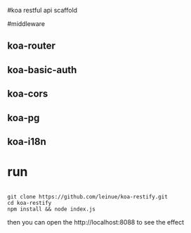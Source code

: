 #koa restful api scaffold

#middleware

## koa-router
## koa-basic-auth
## koa-cors
## koa-pg
## koa-i18n

# run

``` shell

git clone https://github.com/leinue/koa-restify.git
cd koa-restify
npm install && node index.js

```

then you can open the http://localhost:8088 to see the effect

